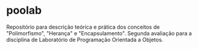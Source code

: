 # poolab
Repositório para descrição teórica e prática dos conceitos de "Polimorfismo", "Herança" e "Encapsulamento". Segunda avaliação para a disciplina de Laboratório de Programação Orientada a Objetos. 
